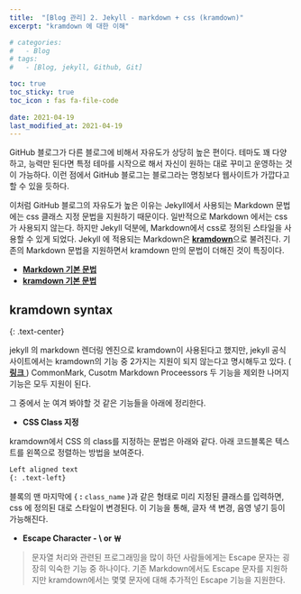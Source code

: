 ```yaml
---
title:  "[Blog 관리] 2. Jekyll - markdown + css (kramdown)"
excerpt: "kramdown 에 대한 이해"

# categories:
#   - Blog
# tags:
#   - [Blog, jekyll, Github, Git]

toc: true
toc_sticky: true
toc_icon : fas fa-file-code
 
date: 2021-04-19
last_modified_at: 2021-04-19
---
```


GitHub 블로그가 다른 블로그에 비해서 자유도가 상당히 높은 편이다. 테마도 꽤 다양하고, 능력만 된다면 특정 테마를 시작으로 해서 자신이 원하는 대로 꾸미고 운영하는 것이 가능하다. 이런 점에서 GitHub 블로그는 블로그라는 명칭보다 웹사이트가 가깝다고 할 수 있을 듯하다.  

이처럼 GitHub 블로그의 자유도가 높은 이유는 Jekyll에서 사용되는 Markdown 문법에는 css 클래스 지정 문법을 지원하기 때문이다. 일반적으로 Markdown 에서는 css가 사용되지 않는다. 하지만 Jekyll 덕분에, Markdown에서 css로 정의된 스타일을 사용할 수 있게 되었다. Jekyll 에 적용되는 Markdown은 [**kramdown**]("https://kramdown.gettalong.org/index.html")으로 불려진다. 기존의 Markdown 문법을 지원하면서 kramdown 만의 문법이 더해진 것이 특징이다.  

- [**Markdown 기본 문법**]("https://www.markdownguide.org/basic-syntax/")
- [**kramdown 기본 문법**]("https://kramdown.gettalong.org/syntax.html#kramdown-syntax")

## **kramdown syntax**
{: .text-center}  

jekyll 의 markdown 렌더링 엔진으로 kramdown이 사용된다고 했지만, jekyll 공식 사이트에서는 kramdown의 기능 중 2가지는 지원이 되지 않는다고 명시해두고 있다. ([ **링크** ]("https://jekyllrb.com/docs/configuration/markdown/")) CommonMark, Cusotm Markdown Proceessors 두 기능을 제외한 나머지 기능은 모두 지원이 된다.

그 중에서 눈 여겨 봐야할 것 같은 기능들을 아래에 정리한다.

- **CSS Class 지정**

kramdown에서 CSS 의 class를 지정하는 문법은 아래와 같다. 아래 코드블록은 텍스트를 왼쪽으로 정렬하는 방법을 보여준다.  
```markdown
Left aligned text
{: .text-left}
```
블록의 맨 마지막에 { **:** `class_name` }과 같은 형태로 미리 지정된 클래스를 입력하면, css 에 정의된 대로 스타일이 변경된다. 이 기능을 통해, 글자 색 변경, 음영 넣기 등이 가능해진다.  

- **Escape Character - \\ or ￦**

> 문자열 처리와 관련된 프로그래밍을 많이 하던 사람들에게는 Escape 문자는 굉장히 익숙한 기능 중 하나이다. 기존 Markdown에서도 Escape 문자를 지원하지만 kramdown에서는 몇몇 문자에 대해 추가적인 Escape 기능을 지원한다.


